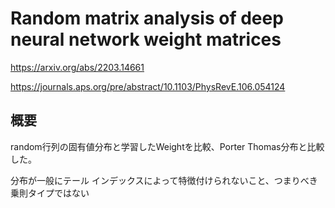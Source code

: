 # Random matrix analysis of deep neural network weight matrices
https://arxiv.org/abs/2203.14661

https://journals.aps.org/pre/abstract/10.1103/PhysRevE.106.054124
## 概要
random行列の固有値分布と学習したWeightを比較、Porter Thomas分布と比較した。

分布が一般にテール インデックスによって特徴付けられないこと、つまりべき乗則タイプではない
